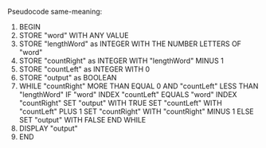 Pseudocode same-meaning:  
1. BEGIN
2. STORE "word" WITH ANY VALUE
3. STORE "lengthWord" as INTEGER WITH THE NUMBER LETTERS OF "word" 
4. STORE "countRight" as INTEGER WITH "lengthWord" MINUS 1  
5. STORE "countLeft" as INTEGER WITH 0 
6. STORE "output" as BOOLEAN 
7. WHILE "countRight" MORE THAN EQUAL 0 AND "countLeft" LESS THAN "lengthWord" 
        IF "word" INDEX "countLeft" EQUALS "word" INDEX "countRight" 
            SET "output" WITH TRUE
            SET "countLeft" WITH "countLeft" PLUS 1 
            SET "countRight" WITH "countRight" MINUS 1
        ELSE 
            SET "output" WITH FALSE
    END WHILE
8. DISPLAY "output" 
9. END